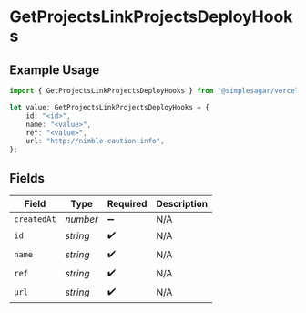 # GetProjectsLinkProjectsDeployHooks

## Example Usage

```typescript
import { GetProjectsLinkProjectsDeployHooks } from "@simplesagar/vercel/models/getprojectsop.js";

let value: GetProjectsLinkProjectsDeployHooks = {
    id: "<id>",
    name: "<value>",
    ref: "<value>",
    url: "http://nimble-caution.info",
};
```

## Fields

| Field              | Type               | Required           | Description        |
| ------------------ | ------------------ | ------------------ | ------------------ |
| `createdAt`        | *number*           | :heavy_minus_sign: | N/A                |
| `id`               | *string*           | :heavy_check_mark: | N/A                |
| `name`             | *string*           | :heavy_check_mark: | N/A                |
| `ref`              | *string*           | :heavy_check_mark: | N/A                |
| `url`              | *string*           | :heavy_check_mark: | N/A                |